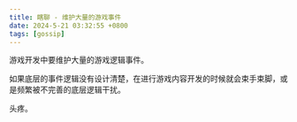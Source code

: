 ```yaml
---
title: 瞎聊 - 维护大量的游戏事件
date: 2024-5-21 03:32:55 +0800
tags: [gossip]
---
```


游戏开发中要维护大量的游戏逻辑事件。

如果底层的事件逻辑没有设计清楚，在进行游戏内容开发的时候就会束手束脚，或是频繁被不完善的底层逻辑干扰。

头疼。

